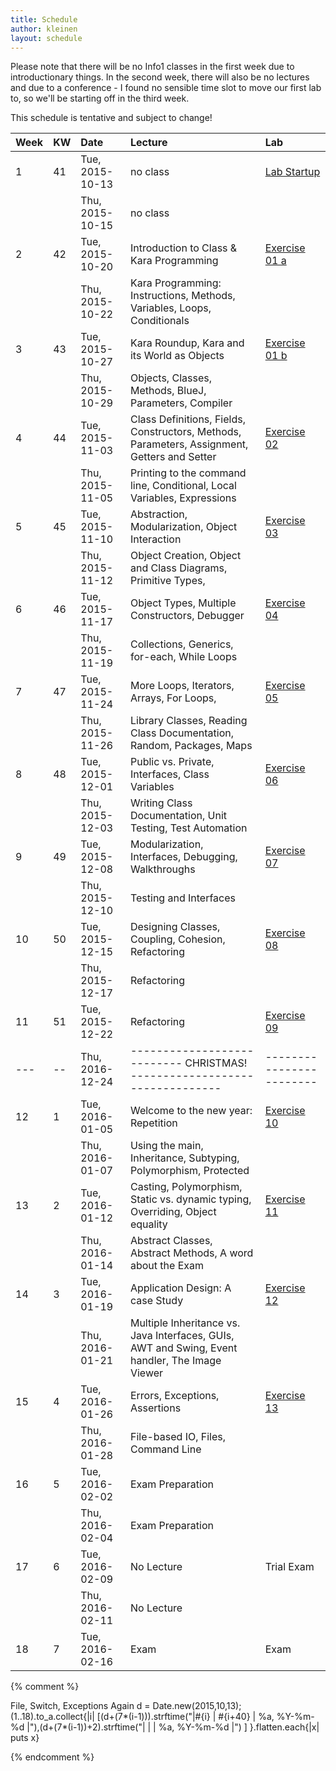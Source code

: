 ```yaml
---
title: Schedule
author: kleinen
layout: schedule
---
```




Please note that there will be no Info1 classes in the first week due to introductionary things.
 In the second week, there will also be no lectures and due to a conference -
 I found no sensible time slot to move our first lab to, so we'll be starting off in the third week.

This schedule is tentative and subject to change!



| Week | KW | Date            | Lecture                                                                                         | Lab                                         |
|:-----|:---|:----------------|:------------------------------------------------------------------------------------------------|:--------------------------------------------|
| 1    | 41 | Tue, 2015-10-13 | no class                                                                                        | [Lab Startup](../labs/exercise-00.html)     |
|      |    | Thu, 2015-10-15 | no class                                                                                        |                                             |
| 2    | 42 | Tue, 2015-10-20 | Introduction to Class & Kara Programming                                                        | [Exercise 01 a](../labs/exercise-01-a.html) |
|      |    | Thu, 2015-10-22 | Kara Programming: Instructions, Methods, Variables, Loops, Conditionals                         |                                             |
| 3    | 43 | Tue, 2015-10-27 | Kara Roundup, Kara and its World as Objects                                                     | [Exercise 01 b](../labs/exercise-01-b.html) |
|      |    | Thu, 2015-10-29 | Objects, Classes, Methods, BlueJ, Parameters,  Compiler                                         |                                             |
| 4    | 44 | Tue, 2015-11-03 | Class Definitions, Fields, Constructors, Methods, Parameters, Assignment, Getters and Setter    | [Exercise 02](../labs/exercise-02.html)     |
|      |    | Thu, 2015-11-05 | Printing to the command line, Conditional, Local Variables, Expressions                         |                                             |
| 5    | 45 | Tue, 2015-11-10 | Abstraction, Modularization, Object Interaction                                                 | [Exercise 03](../labs/exercise-03.html)     |
|      |    | Thu, 2015-11-12 | Object Creation, Object and Class Diagrams, Primitive Types,                                    |                                             |
| 6    | 46 | Tue, 2015-11-17 | Object Types, Multiple Constructors, Debugger                                                   | [Exercise 04](../labs/exercise-04.html)     |
|      |    | Thu, 2015-11-19 | Collections, Generics, for-each, While Loops                                                    |                                             |
| 7    | 47 | Tue, 2015-11-24 | More Loops, Iterators, Arrays, For Loops,                                                       | [Exercise 05](../labs/exercise-05.html)     |
|      |    | Thu, 2015-11-26 | Library Classes, Reading Class Documentation, Random, Packages, Maps                            |                                             |
| 8    | 48 | Tue, 2015-12-01 | Public vs. Private, Interfaces, Class Variables                                                 | [Exercise 06](../labs/exercise-06.html)     |
|      |    | Thu, 2015-12-03 | Writing Class Documentation, Unit Testing, Test Automation                                      |                                             |
| 9    | 49 | Tue, 2015-12-08 | Modularization, Interfaces, Debugging, Walkthroughs                                             | [Exercise 07](../labs/exercise-07.html)     |
|      |    | Thu, 2015-12-10 | Testing and Interfaces                                                                          |                                             |
| 10   | 50 | Tue, 2015-12-15 | Designing Classes, Coupling, Cohesion, Refactoring                                              | [Exercise 08](../labs/exercise-08.html)     |
|      |    | Thu, 2015-12-17 | Refactoring                                                                                     |                                             |
| 11   | 51 | Tue, 2015-12-22 | Refactoring                                                                                     | [Exercise 09](../labs/exercise-09.html)     |
| ---  | -- | Thu, 2016-12-24 | --------------------------- CHRISTMAS!   ---------------------------------                      | ------------------------                    |
| 12   | 1  | Tue, 2016-01-05 | Welcome to the new year: Repetition                                                             | [Exercise 10](../labs/exercise-10.html)     |
|      |    | Thu, 2016-01-07 | Using the main, Inheritance, Subtyping, Polymorphism, Protected                                 |                                             |
| 13   | 2  | Tue, 2016-01-12 | Casting, Polymorphism, Static vs. dynamic typing, Overriding, Object equality                   | [Exercise 11](../labs/exercise-11.html)     |
|      |    | Thu, 2016-01-14 | Abstract Classes, Abstract Methods, A word about the Exam                                       |                                             |
| 14   | 3  | Tue, 2016-01-19 | Application Design: A case Study                                                                | [Exercise 12](../labs/exercise-12.html)     |
|      |    | Thu, 2016-01-21 | Multiple Inheritance vs. Java Interfaces,  GUIs, AWT and Swing, Event handler, The Image Viewer |                                             |
| 15   | 4  | Tue, 2016-01-26 | Errors, Exceptions, Assertions                                                                  | [Exercise 13](../labs/exercise-13.html)     |
|      |    | Thu, 2016-01-28 | File-based IO, Files, Command Line                                                              |                                             |
| 16   | 5  | Tue, 2016-02-02 | Exam Preparation                                                                                |                                             |
|      |    | Thu, 2016-02-04 | Exam Preparation                                                                                |                                             |
| 17   | 6  | Tue, 2016-02-09 | No Lecture                                                                                      | Trial Exam                                  |
|      |    | Thu, 2016-02-11 | No Lecture                                                                                      |                                             |
| 18   | 7  | Tue, 2016-02-16 | Exam                                                                                            | Exam                                        |


{% comment %}

File, Switch, Exceptions Again
d = Date.new(2015,10,13);(1..18).to_a.collect{|i| [(d+(7*(i-1))).strftime("|#{i} | #{i+40} | %a, %Y-%m-%d |"),(d+(7*(i-1))+2).strftime("|   |    | %a, %Y-%m-%d |") ] }.flatten.each{|x| puts x}

{% endcomment %}
